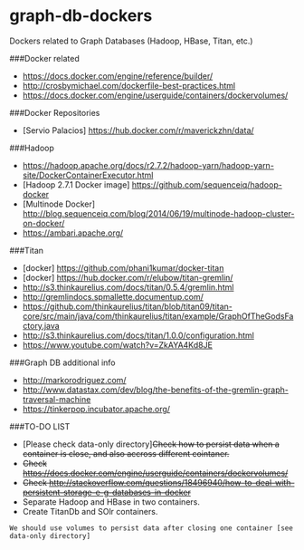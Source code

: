 # graph-db-dockers
Dockers related to Graph Databases (Hadoop, HBase, Titan, etc.)

###Docker related
* https://docs.docker.com/engine/reference/builder/
* http://crosbymichael.com/dockerfile-best-practices.html
* https://docs.docker.com/engine/userguide/containers/dockervolumes/

###Docker Repositories
* [Servio Palacios] https://hub.docker.com/r/maverickzhn/data/

###Hadoop
* https://hadoop.apache.org/docs/r2.7.2/hadoop-yarn/hadoop-yarn-site/DockerContainerExecutor.html
* [Hadoop 2.7.1 Docker image] https://github.com/sequenceiq/hadoop-docker
* [Multinode Docker] http://blog.sequenceiq.com/blog/2014/06/19/multinode-hadoop-cluster-on-docker/
* https://ambari.apache.org/

###Titan
* [docker] https://github.com/phani1kumar/docker-titan
* [docker] https://hub.docker.com/r/elubow/titan-gremlin/
* http://s3.thinkaurelius.com/docs/titan/0.5.4/gremlin.html
* http://gremlindocs.spmallette.documentup.com/
* https://github.com/thinkaurelius/titan/blob/titan09/titan-core/src/main/java/com/thinkaurelius/titan/example/GraphOfTheGodsFactory.java
* http://s3.thinkaurelius.com/docs/titan/1.0.0/configuration.html
* https://www.youtube.com/watch?v=ZkAYA4Kd8JE

###Graph DB additional info
* http://markorodriguez.com/
* http://www.datastax.com/dev/blog/the-benefits-of-the-gremlin-graph-traversal-machine
* https://tinkerpop.incubator.apache.org/ 

###TO-DO LIST
* [Please check data-only directory]~~Check how to persist data when a container is close, and also accross different cointaner.~~
* ~~Check https://docs.docker.com/engine/userguide/containers/dockervolumes/~~
* ~~Check http://stackoverflow.com/questions/18496940/how-to-deal-with-persistent-storage-e-g-databases-in-docker~~
* Separate Hadoop and HBase in two containers.
* Create TitanDb and SOlr containers.

```
We should use volumes to persist data after closing one container [see data-only directory]
```
